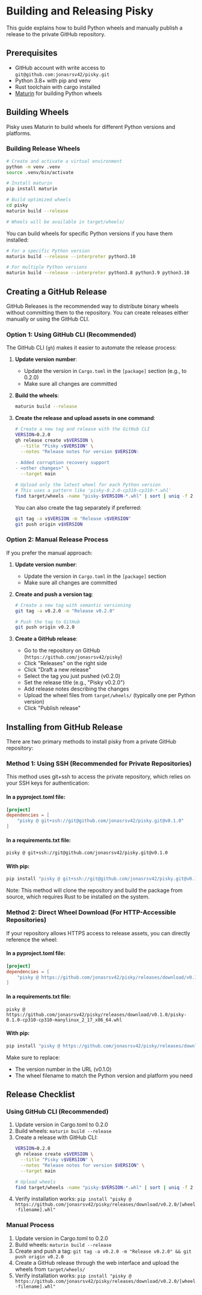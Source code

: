 # Building and Releasing Pisky

This guide explains how to build Python wheels and manually publish a release to the private GitHub repository.

## Prerequisites

- GitHub account with write access to `git@github.com:jonasrsv42/pisky.git`
- Python 3.8+ with pip and venv
- Rust toolchain with cargo installed
- [Maturin](https://github.com/PyO3/maturin) for building Python wheels

## Building Wheels

Pisky uses Maturin to build wheels for different Python versions and platforms.

### Building Release Wheels

```bash
# Create and activate a virtual environment
python -m venv .venv
source .venv/bin/activate

# Install maturin
pip install maturin

# Build optimized wheels
cd pisky
maturin build --release

# Wheels will be available in target/wheels/
```

You can build wheels for specific Python versions if you have them installed:

```bash
# For a specific Python version
maturin build --release --interpreter python3.10

# For multiple Python versions
maturin build --release --interpreter python3.8 python3.9 python3.10
```

## Creating a GitHub Release

GitHub Releases is the recommended way to distribute binary wheels without committing them to the repository. You can create releases either manually or using the GitHub CLI.

### Option 1: Using GitHub CLI (Recommended)

The GitHub CLI (`gh`) makes it easier to automate the release process:

1. **Update version number**:

   - Update the version in `Cargo.toml` in the `[package]` section (e.g., to 0.2.0)
   - Make sure all changes are committed

2. **Build the wheels**:

   ```bash
   maturin build --release
   ```

3. **Create the release and upload assets in one command**:

   ```bash
   # Create a new tag and release with the GitHub CLI
   VERSION=0.2.0
   gh release create v$VERSION \
     --title "Pisky v$VERSION" \
     --notes "Release notes for version $VERSION:
     
   - Added corruption recovery support
   - <other changes>" \
     --target main 
   
   # Upload only the latest wheel for each Python version
   # This uses a pattern like 'pisky-0.2.0-cp310-cp310-*.whl'
   find target/wheels -name "pisky-$VERSION-*.whl" | sort | uniq -f 2 | xargs -I{} gh release upload v$VERSION {}
   ```

   You can also create the tag separately if preferred:

   ```bash
   git tag -a v$VERSION -m "Release v$VERSION"
   git push origin v$VERSION
   ```

### Option 2: Manual Release Process

If you prefer the manual approach:

1. **Update version number**:

   - Update the version in `Cargo.toml` in the `[package]` section
   - Make sure all changes are committed

2. **Create and push a version tag**:

   ```bash
   # Create a new tag with semantic versioning
   git tag -a v0.2.0 -m "Release v0.2.0"
   
   # Push the tag to GitHub
   git push origin v0.2.0
   ```

3. **Create a GitHub release**:

   - Go to the repository on GitHub (`https://github.com/jonasrsv42/pisky`)
   - Click "Releases" on the right side
   - Click "Draft a new release"
   - Select the tag you just pushed (v0.2.0)
   - Set the release title (e.g., "Pisky v0.2.0")
   - Add release notes describing the changes
   - Upload the wheel files from `target/wheels/` (typically one per Python version)
   - Click "Publish release"

## Installing from GitHub Release

There are two primary methods to install pisky from a private GitHub repository:

### Method 1: Using SSH (Recommended for Private Repositories)

This method uses git+ssh to access the private repository, which relies on your SSH keys for authentication:

#### In a pyproject.toml file:

```toml
[project]
dependencies = [
    "pisky @ git+ssh://git@github.com/jonasrsv42/pisky.git@v0.1.0"
]
```

#### In a requirements.txt file:

```
pisky @ git+ssh://git@github.com/jonasrsv42/pisky.git@v0.1.0
```

#### With pip:

```bash
pip install "pisky @ git+ssh://git@github.com/jonasrsv42/pisky.git@v0.1.0"
```

Note: This method will clone the repository and build the package from source, which requires Rust to be installed on the system.

### Method 2: Direct Wheel Download (For HTTP-Accessible Repositories)

If your repository allows HTTPS access to release assets, you can directly reference the wheel:

#### In a pyproject.toml file:

```toml
[project]
dependencies = [
    "pisky @ https://github.com/jonasrsv42/pisky/releases/download/v0.1.0/pisky-0.1.0-cp310-cp310-manylinux_2_17_x86_64.whl"
]
```

#### In a requirements.txt file:

```
pisky @ https://github.com/jonasrsv42/pisky/releases/download/v0.1.0/pisky-0.1.0-cp310-cp310-manylinux_2_17_x86_64.whl
```

#### With pip:

```bash
pip install "pisky @ https://github.com/jonasrsv42/pisky/releases/download/v0.1.0/pisky-0.1.0-cp310-cp310-manylinux_2_17_x86_64.whl"
```

Make sure to replace:
- The version number in the URL (v0.1.0)
- The wheel filename to match the Python version and platform you need

## Release Checklist

### Using GitHub CLI (Recommended)

1. Update version in Cargo.toml to 0.2.0
2. Build wheels: `maturin build --release`
3. Create a release with GitHub CLI:
   ```bash
   VERSION=0.2.0
   gh release create v$VERSION \
     --title "Pisky v$VERSION" \
     --notes "Release notes for version $VERSION" \
     --target main

   # Upload wheels
   find target/wheels -name "pisky-$VERSION-*.whl" | sort | uniq -f 2 | xargs -I{} gh release upload v$VERSION {}
   ```
4. Verify installation works: `pip install "pisky @ https://github.com/jonasrsv42/pisky/releases/download/v0.2.0/[wheel-filename].whl"`

### Manual Process

1. Update version in Cargo.toml to 0.2.0
2. Build wheels: `maturin build --release`
3. Create and push a tag: `git tag -a v0.2.0 -m "Release v0.2.0" && git push origin v0.2.0`
4. Create a GitHub release through the web interface and upload the wheels from `target/wheels/`
5. Verify installation works: `pip install "pisky @ https://github.com/jonasrsv42/pisky/releases/download/v0.2.0/[wheel-filename].whl"`